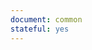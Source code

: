 ```yaml
---
document: common
stateful: yes
---
```

<article id="a1" area-stage="upper lower">
	<section id="s1" in-area="upper"></section>
	<section id="s2" in-area="lower"></section>
</article>
	